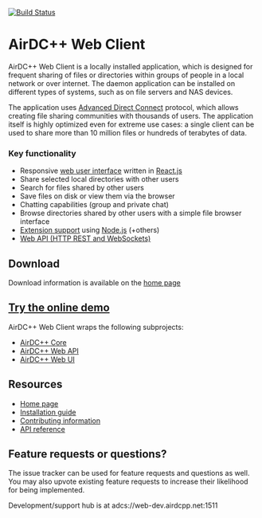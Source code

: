 [![Build Status](https://travis-ci.org/airdcpp-web/airdcpp-webclient.svg)](https://travis-ci.org/airdcpp-web/airdcpp-webclient)

# AirDC++ Web Client

AirDC++ Web Client is a locally installed application, which is designed for frequent sharing of files or directories within groups of people in a local network or over internet. The daemon application can be installed on different types of systems, such as on file servers and NAS devices.

The application uses [Advanced Direct Connect](https://en.wikipedia.org/wiki/Advanced_Direct_Connect) protocol, which allows creating file sharing communities with thousands of users. The application itself is highly optimized even for extreme use cases: a single client can be used to share more than 10 million files or hundreds of terabytes of data.

### Key functionality

- Responsive [web user interface](https://github.com/airdcpp-web/airdcpp-webui) written in [React.js](https://facebook.github.io/react/)
- Share selected local directories with other users
- Search for files shared by other users
- Save files on disk or view them via the browser
- Chatting capabilities (group and private chat)
- Browse directories shared by other users with a simple file browser interface
- [Extension support](https://github.com/airdcpp-web/airdcpp-extensions) using [Node.js](https://nodejs.org/en/) (+others)
- [Web API (HTTP REST and WebSockets)](http://apidocs.airdcpp.net)

## Download

Download information is available on the [home page](https://airdcpp-web.github.io)

## [Try the online demo](http://webdemo.airdcpp.net)

AirDC++ Web Client wraps the following subprojects:

* [AirDC++ Core](https://github.com/airdcpp/airdcpp-core)
* [AirDC++ Web API](https://github.com/airdcpp/airdcpp-webapi)
* [AirDC++ Web UI](https://github.com/airdcpp-web/airdcpp-webui)

## Resources

* [Home page](https://airdcpp-web.github.io)
* [Installation guide](https://airdcpp-web.github.io/docs/installation/installation.html)
* [Contributing information](https://github.com/airdcpp-web/airdcpp-webclient/blob/master/.github/CONTRIBUTING.md)
* [API reference](http://apidocs.airdcpp.net)

## Feature requests or questions?

The issue tracker can be used for feature requests and questions as well. You may also upvote existing feature requests to increase  their likelihood for being implemented.

Development/support hub is at adcs://web-dev.airdcpp.net:1511
